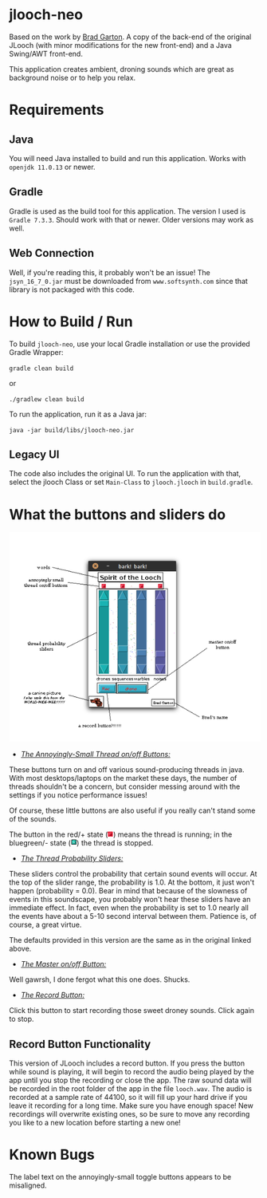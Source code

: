 # jlooch-neo

Based on the work by [Brad Garton](http://sites.music.columbia.edu/brad/jlooch/). A copy of the back-end of the original JLooch (with minor modifications for the new front-end) and a Java Swing/AWT front-end.

This application creates ambient, droning sounds which are great as background noise or to help you relax.

# Requirements

## Java

You will need Java installed to build and run this application. Works with `openjdk 11.0.13` or newer.

## Gradle

Gradle is used as the build tool for this application. The version I used is `Gradle 7.3.3`. Should work with that or newer. Older versions may work as well.

## Web Connection

Well, if you're reading this, it probably won't be an issue! The `jsyn_16_7_0.jar` must be downloaded from `www.softsynth.com` since that library is not packaged with this code.

# How to Build / Run

To build `jlooch-neo`, use your local Gradle installation or use the provided Gradle Wrapper:

`gradle clean build`

or

`./gradlew clean build`

To run the application, run it as a Java jar:

`java -jar build/libs/jlooch-neo.jar`

## Legacy UI

The code also includes the original UI. To run the application with that, select the jlooch Class or set `Main-Class` to `jlooch.jlooch` in `build.gradle`.

# What the buttons and sliders do
![JLooch UI](img/looch-ui.png)

* <ins>*The Annoyingly-Small Thread on/off Buttons:*</ins>

These buttons turn on and off various sound-producing threads in java. With most desktops/laptops on the market these days, the number of threads shouldn't be a concern, but consider messing around with the settings if you notice performance issues!

Of course, these little buttons are also useful if you really can't stand some of the sounds.

The button in the red/+ state (![red button](img/red-button.png)) means the thread is running; in the bluegreen/- state (![blue button](img/blue-button.png)) the thread is stopped. 

* <ins>*The Thread Probability Sliders:*</ins>

These sliders control the probability that certain sound events will occur. At the top of the slider range, the probability is 1.0. At the bottom, it just won't happen (probability = 0.0). Bear in mind that because of the slowness of events in this soundscape, you probably won't hear these sliders have an immediate effect. In fact, even when the probability is set to 1.0 nearly all the events have about a 5-10 second interval between them. Patience is, of course, a great virtue.

The defaults provided in this version are the same as in the original linked above.

* <ins>*The Master on/off Button:*</ins>

Well gawrsh, I done fergot what this one does. Shucks.

* <ins>*The Record Button:*</ins>

Click this button to start recording those sweet droney sounds. Click again to stop.

## Record Button Functionality

This version of JLooch includes a record button. If you press the button while sound is playing, it will begin to record the audio being played by the app until you stop the recording or close the app. The raw sound data will be recorded in the root folder of the app in the file `looch.wav`. The audio is recorded at a sample rate of 44100, so it will fill up your hard drive if you leave it recording for a long time. Make sure you have enough space! New recordings will overwrite existing ones, so be sure to move any recording you like to a new location before starting a new one!

# Known Bugs

The label text on the annoyingly-small toggle buttons appears to be misaligned.